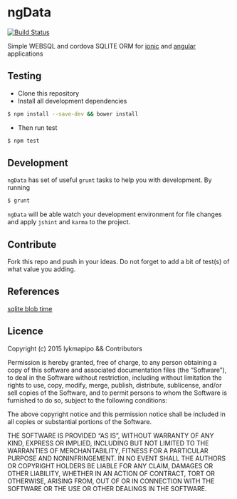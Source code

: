 ngData
=======
[![Build Status](https://travis-ci.org/lykmapipo/ngData.svg?branch=master)](https://travis-ci.org/lykmapipo/ngData)

Simple WEBSQL and cordova SQLITE ORM for [ionic]() and [angular]() applications


## Testing
* Clone this repository
* Install all development dependencies
```sh
$ npm install --save-dev && bower install
```
* Then run test
```sh
$ npm test
```

## Development
`ngData` has set of useful `grunt` tasks to help you with development. By running
```sh
$ grunt
```
`ngData` will be able watch your development environment for file changes and apply `jshint` and `karma` to the project.

## Contribute
Fork this repo and push in your ideas. Do not forget to add a bit of test(s) of what value you adding.

## References
[sqlite blob time](http://www.numericalexpert.com/blog/sqlite_blob_time/sqlite_time_etc.html)

## Licence

Copyright (c) 2015 lykmapipo && Contributors

Permission is hereby granted, free of charge, to any person obtaining a copy of this software and associated documentation files (the “Software”), to deal in the Software without restriction, including without limitation the rights to use, copy, modify, merge, publish, distribute, sublicense, and/or sell copies of the Software, and to permit persons to whom the Software is furnished to do so, subject to the following conditions:

The above copyright notice and this permission notice shall be included in all copies or substantial portions of the Software.

THE SOFTWARE IS PROVIDED “AS IS”, WITHOUT WARRANTY OF ANY KIND, EXPRESS OR IMPLIED, INCLUDING BUT NOT LIMITED TO THE WARRANTIES OF MERCHANTABILITY, FITNESS FOR A PARTICULAR PURPOSE AND NONINFRINGEMENT. IN NO EVENT SHALL THE AUTHORS OR COPYRIGHT HOLDERS BE LIABLE FOR ANY CLAIM, DAMAGES OR OTHER LIABILITY, WHETHER IN AN ACTION OF CONTRACT, TORT OR OTHERWISE, ARISING FROM, OUT OF OR IN CONNECTION WITH THE SOFTWARE OR THE USE OR OTHER DEALINGS IN THE SOFTWARE.
